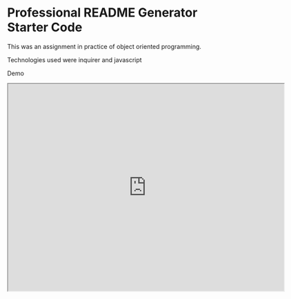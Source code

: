 # Professional README Generator Starter Code

This was an assignment in practice of object oriented programming.

Technologies used were inquirer and javascript

Demo
<iframe src="https://drive.google.com/file/d/1D3ZovFOHfgqF4NYsh8HQcyq5xzdV6rpy/preview" width="640" height="480"></iframe>
